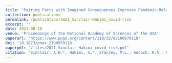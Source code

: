 ```yaml
---
title: "Pairing Facts with Imagined Consequences Improves Pandemic-Related Risk Perception"
collection: publications
permalink: /publication/2021_Sinclair-Hakimi_covid-risk
excerpt: ''
date: 2021-08-10
venue: 'Proceedings of the National Academy of Sciences of the USA'
paperurl: 'https://www.pnas.org/content/118/32/e2100970118'
doi: '10.1073/pnas.2100970118'
paperpdf: '/files/2021_Sinclair-Hakimi_covid-risk.pdf'
citation: 'Sinclair, A.H.*, Hakimi, S.*, Stanley, M.L., Adcock, R.A., & Samanez-Larkin, G.R. (2021). Pairing Facts with Imagined Consequences Improves Pandemic-Related Risk Perception. Proc. Nat. Acad. Sci. USA, 118 (32) e2100970118. DOI: doi.org/10.1073/pnas.2100970118'
---
```

 
